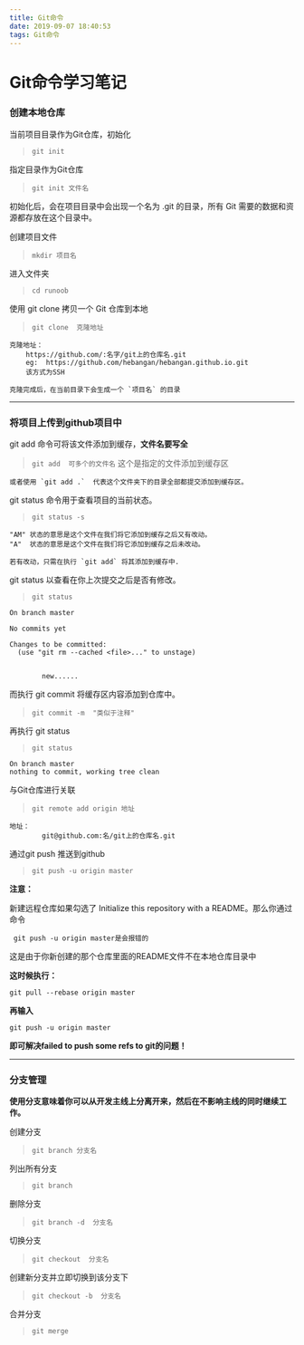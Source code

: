 ```yaml
---
title: Git命令
date: 2019-09-07 18:40:53
tags: Git命令
---
```


# Git命令学习笔记

### 创建本地仓库

当前项目目录作为Git仓库，初始化

> `git init`

指定目录作为Git仓库

> `git init 文件名`

初始化后，会在项目目录中会出现一个名为 .git 的目录，所有 Git 需要的数据和资源都存放在这个目录中。

创建项目文件

> `mkdir 项目名`

进入文件夹

> `cd runoob`

使用 git clone 拷贝一个 Git 仓库到本地

> `git clone  克隆地址`

```
克隆地址：
	https://github.com/:名字/git上的仓库名.git 
    eg:  https://github.com/hebangan/hebangan.github.io.git
	该方式为SSH
	
克隆完成后，在当前目录下会生成一个 `项目名` 的目录
```

---

### 将项目上传到github项目中

git add 命令可将该文件添加到缓存，**文件名要写全**

> `git add  可多个的文件名`         这个是指定的文件添加到缓存区

```
或者使用 `git add .`  代表这个文件夹下的目录全部都提交添加到缓存区。 
```

git status 命令用于查看项目的当前状态。

> `git status -s`

```
"AM" 状态的意思是这个文件在我们将它添加到缓存之后又有改动。
"A"  状态的意思是这个文件在我们将它添加到缓存之后未改动。

若有改动，只需在执行 `git add` 将其添加到缓存中.
```

git status 以查看在你上次提交之后是否有修改。

> `git status`

```
On branch master

No commits yet

Changes to be committed:
  (use "git rm --cached <file>..." to unstage)
  
  
  		new......

```

 而执行 git commit 将缓存区内容添加到仓库中。

> `git commit -m  "类似于注释"`

再执行 git status

> `git status`

```
On branch master
nothing to commit, working tree clean
```

与Git仓库进行关联

> `git remote add origin 地址`

```
地址：
		git@github.com:名/git上的仓库名.git
```

通过git push 推送到github

> `git push -u origin master`

**注意：**

新建远程仓库如果勾选了 Initialize this repository with a README。那么你通过命令

 ` git push -u origin master是会报错的`

这是由于你新创建的那个仓库里面的README文件不在本地仓库目录中

**这时候执行：**

`git pull --rebase origin master`

**再输入**

`git push -u origin master`

**即可解决failed to push some refs to git的问题！**

---

### 分支管理

**使用分支意味着你可以从开发主线上分离开来，然后在不影响主线的同时继续工作。**

创建分支

> `git branch 分支名`

列出所有分支

> `git branch`

删除分支

> `git branch -d  分支名`

切换分支

> `git checkout  分支名`

创建新分支并立即切换到该分支下

> `git checkout -b  分支名`

合并分支

> `git merge`